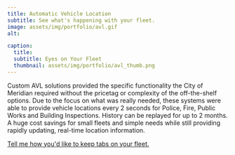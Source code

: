 ```yaml
---
title: Automatic Vehicle Location
subtitle: See what's happening with your fleet.
image: assets/img/portfolio/avl.gif
alt: 

caption:
  title: 
  subtitle: Eyes on Your Fleet
  thumbnail: assets/img/portfolio/avl_thumb.png
---
```

Custom AVL solutions provided the specific functionality the City of Meridian required without the pricetag or complexity of the off-the-shelf options. Due to the focus on what was really needed, these systems were able to provide vehicle locations every 2 seconds for Police, Fire, Public Works and Building Inspections. History can be replayed for up to 2 months. A huge cost savings for small fleets and simple needs while still providing rapidly updating, real-time location information.

<a href="#contact">Tell me how you'd like to keep tabs on your fleet.</a>

